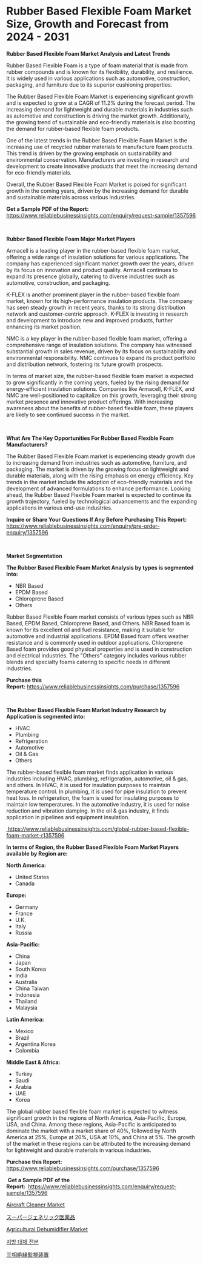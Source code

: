 <p><h1>Rubber Based Flexible Foam Market Size, Growth and Forecast from 2024 - 2031</h1></p><p><strong>Rubber Based Flexible Foam Market Analysis and Latest Trends</strong></p>
<p><p>Rubber Based Flexible Foam is a type of foam material that is made from rubber compounds and is known for its flexibility, durability, and resilience. It is widely used in various applications such as automotive, construction, packaging, and furniture due to its superior cushioning properties.</p><p>The Rubber Based Flexible Foam Market is experiencing significant growth and is expected to grow at a CAGR of 11.2% during the forecast period. The increasing demand for lightweight and durable materials in industries such as automotive and construction is driving the market growth. Additionally, the growing trend of sustainable and eco-friendly materials is also boosting the demand for rubber-based flexible foam products.</p><p>One of the latest trends in the Rubber Based Flexible Foam Market is the increasing use of recycled rubber materials to manufacture foam products. This trend is driven by the growing emphasis on sustainability and environmental conservation. Manufacturers are investing in research and development to create innovative products that meet the increasing demand for eco-friendly materials.</p><p>Overall, the Rubber Based Flexible Foam Market is poised for significant growth in the coming years, driven by the increasing demand for durable and sustainable materials across various industries.</p></p>
<p><strong>Get a Sample PDF of the Report:&nbsp;</strong> <a href="https://www.reliablebusinessinsights.com/enquiry/request-sample/1357596">https://www.reliablebusinessinsights.com/enquiry/request-sample/1357596</a></p>
<p>&nbsp;</p>
<p><strong>Rubber Based Flexible Foam Major Market Players</strong></p>
<p><p>Armacell is a leading player in the rubber-based flexible foam market, offering a wide range of insulation solutions for various applications. The company has experienced significant market growth over the years, driven by its focus on innovation and product quality. Armacell continues to expand its presence globally, catering to diverse industries such as automotive, construction, and packaging.</p><p>K-FLEX is another prominent player in the rubber-based flexible foam market, known for its high-performance insulation products. The company has seen steady growth in recent years, thanks to its strong distribution network and customer-centric approach. K-FLEX is investing in research and development to introduce new and improved products, further enhancing its market position.</p><p>NMC is a key player in the rubber-based flexible foam market, offering a comprehensive range of insulation solutions. The company has witnessed substantial growth in sales revenue, driven by its focus on sustainability and environmental responsibility. NMC continues to expand its product portfolio and distribution network, fostering its future growth prospects.</p><p>In terms of market size, the rubber-based flexible foam market is expected to grow significantly in the coming years, fueled by the rising demand for energy-efficient insulation solutions. Companies like Armacell, K-FLEX, and NMC are well-positioned to capitalize on this growth, leveraging their strong market presence and innovative product offerings. With increasing awareness about the benefits of rubber-based flexible foam, these players are likely to see continued success in the market.</p></p>
<p>&nbsp;</p>
<p><strong>What Are The Key Opportunities For Rubber Based Flexible Foam Manufacturers?</strong></p>
<p><p>The Rubber Based Flexible Foam market is experiencing steady growth due to increasing demand from industries such as automotive, furniture, and packaging. The market is driven by the growing focus on lightweight and durable materials, along with the rising emphasis on energy efficiency. Key trends in the market include the adoption of eco-friendly materials and the development of advanced formulations to enhance performance. Looking ahead, the Rubber Based Flexible Foam market is expected to continue its growth trajectory, fueled by technological advancements and the expanding applications in various end-use industries.</p></p>
<p><strong>Inquire or Share Your Questions If Any Before Purchasing This Report:</strong> <a href="https://www.reliablebusinessinsights.com/enquiry/pre-order-enquiry/1357596">https://www.reliablebusinessinsights.com/enquiry/pre-order-enquiry/1357596</a></p>
<p>&nbsp;</p>
<p><strong>Market Segmentation</strong></p>
<p><strong>The Rubber Based Flexible Foam Market Analysis by types is segmented into:</strong></p>
<p><ul><li>NBR Based</li><li>EPDM Based</li><li>Chloroprene Based</li><li>Others</li></ul></p>
<p><p>Rubber Based Flexible Foam market consists of various types such as NBR Based, EPDM Based, Chloroprene Based, and Others. NBR Based foam is known for its excellent oil and fuel resistance, making it suitable for automotive and industrial applications. EPDM Based foam offers weather resistance and is commonly used in outdoor applications. Chloroprene Based foam provides good physical properties and is used in construction and electrical industries. The "Others" category includes various rubber blends and specialty foams catering to specific needs in different industries.</p></p>
<p><strong>Purchase this Report:&nbsp;</strong><a href="https://www.reliablebusinessinsights.com/purchase/1357596">https://www.reliablebusinessinsights.com/purchase/1357596</a></p>
<p>&nbsp;</p>
<p><strong>The Rubber Based Flexible Foam Market Industry Research by Application is segmented into:</strong></p>
<p><ul><li>HVAC</li><li>Plumbing</li><li>Refrigeration</li><li>Automotive</li><li>Oil & Gas</li><li>Others</li></ul></p>
<p><p>The rubber-based flexible foam market finds application in various industries including HVAC, plumbing, refrigeration, automotive, oil & gas, and others. In HVAC, it is used for insulation purposes to maintain temperature control. In plumbing, it is used for pipe insulation to prevent heat loss. In refrigeration, the foam is used for insulating purposes to maintain low temperatures. In the automotive industry, it is used for noise reduction and vibration damping. In the oil & gas industry, it finds application in pipelines and equipment insulation.</p></p>
<p><a href="https://www.reliablebusinessinsights.com/global-rubber-based-flexible-foam-market-r1357596">&nbsp;https://www.reliablebusinessinsights.com/global-rubber-based-flexible-foam-market-r1357596</a></p>
<p><strong>In terms of Region, the Rubber Based Flexible Foam Market Players available by Region are:</strong></p>
<p>
    <p> <strong> North America: </strong>
        <ul>
            <li>United States</li>
            <li>Canada</li>
        </ul>
        </p> 
    <p> <strong> Europe: </strong>
        <ul>
            <li>Germany</li>
            <li>France</li>
            <li>U.K.</li>
            <li>Italy</li>
            <li>Russia</li>
        </ul>
        </p> 
    <p> <strong> Asia-Pacific: </strong>
        <ul>
            <li>China</li>
            <li>Japan</li>
            <li>South Korea</li>
            <li>India</li>
            <li>Australia</li>
            <li>China Taiwan</li>
            <li>Indonesia</li>
            <li>Thailand</li>
            <li>Malaysia</li>
        </ul>
        </p> 
    <p> <strong> Latin America: </strong>
        <ul>
            <li>Mexico</li>
            <li>Brazil</li>
            <li>Argentina Korea</li>
            <li>Colombia</li>
        </ul>
        </p> 
    <p> <strong> Middle East & Africa: </strong>
        <ul>
            <li>Turkey</li>
            <li>Saudi</li>
            <li>Arabia</li>
            <li>UAE</li>
            <li>Korea</li>
        </ul>
    </p>
    </p>
<p><p>The global rubber based flexible foam market is expected to witness significant growth in the regions of North America, Asia-Pacific, Europe, USA, and China. Among these regions, Asia-Pacific is anticipated to dominate the market with a market share of 40%, followed by North America at 25%, Europe at 20%, USA at 10%, and China at 5%. The growth of the market in these regions can be attributed to the increasing demand for lightweight and durable materials in various industries.</p></p>
<p><strong>Purchase this Report: </strong><a href="https://www.reliablebusinessinsights.com/purchase/1357596">https://www.reliablebusinessinsights.com/purchase/1357596</a></p>
<p>&nbsp;<strong>Get a Sample PDF of the Report:&nbsp;&nbsp;</strong><a href="https://www.reliablebusinessinsights.com/enquiry/request-sample/1357596">https://www.reliablebusinessinsights.com/enquiry/request-sample/1357596</a></p>
<p><strong></strong></p>
<p><p><a href="https://github.com/marlinacrngin/Market-Research-Report-List-1/blob/main/aircraft-cleaner-market.md">Aircraft Cleaner Market</a></p><p><a href="https://github.com/mm14022023/Market-Research-Report-List-1/blob/main/9603204135828.md">スーパージェネリック医薬品</a></p><p><a href="https://github.com/KeeganBarrows2023/Market-Research-Report-List-1/blob/main/agricultural-dehumidifier-market.md">Agricultural Dehumidifier Market</a></p><p><a href="https://github.com/vsr06p4p49/Market-Research-Report-List-2/blob/main/9197613141325.md">지방 대체 전분</a></p><p><a href="https://medium.com/@sdall21364/%E4%B8%89%E7%9B%B8%E7%B5%B6%E7%B8%81%E7%9B%A3%E8%A6%96%E8%A3%85%E7%BD%AE%E5%B8%82%E5%A0%B4-2024%E5%B9%B4%E3%81%8B%E3%82%892031%E5%B9%B4%E3%81%BE%E3%81%A7%E3%81%AE%E6%A5%AD%E7%95%8C%E5%8B%95%E5%90%91%E3%81%A8%E4%BA%88%E6%B8%AC-5c0edf6180b2">三相絶縁監視装置</a></p></p>
